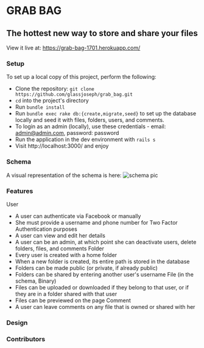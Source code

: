 # GRAB BAG
## The hottest new way to store and share your files

View it live at: https://grab-bag-1701.herokuapp.com/

### Setup

To set up a local copy of this project, perform the following:

* Clone the repository: `git clone https://github.com/glassjoseph/grab_bag.git`
* `cd` into the project's directory
* Run `bundle install`
* Run `bundle exec rake db:{create,migrate,seed}` to set up the database locally and seed it with files, folders, users, and comments.
* To login as an admin (locally), use these credentials - email: admin@admin.com, password: password
* Run the application in the dev environment with `rails s`
* Visit http://localhost:3000/ and enjoy

### Schema

A visual representation of the schema is here:
![schema pic](http://i.dailymail.co.uk/i/pix/2010/04/28/article-0-09562375000005DC-283_964x699.jpg)


### Features

User
 * A user can authenticate via Facebook or manually
 * She must provide a username and phone number for Two Factor Authentication purposes
 * A user can view and edit her details
 * A user can be an admin, at which point she can deactivate users, delete folders, files, and comments
Folder
 * Every user is created with a home folder
 * When a new folder is created, its entire path is stored in the database
 * Folders can be made public (or private, if already public)
 * Folders can be shared by entering another user's username
File (in the schema, Binary)
 * Files can be uploaded or downloaded if they belong to that user, or if they are in a folder shared with that user
 * Files can be previewed on the page
Comment
 * A user can leave comments on any file that is owned or shared with her

### Design
### Contributors
